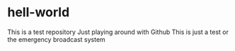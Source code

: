 # hell-world
This is a test repository
Just playing around with Github
This is just a test or the emergency broadcast system
